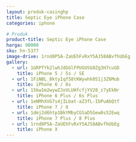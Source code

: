 ```yaml
---
layout: produk-casinghp
title: Septic Eye iPhone Case
categories: iphone

# Produk
product-title: Septic Eye iPhone Case
harga: 90000
sku: hn-5377
image-drive: 1rnd8P5A-ZaUEhFvRxY5AJ58ABvfhUbEg
gallery:
  - url: 1GRPfYk2lwhJdGGlFPUGUSG0Zg3H7cuGD
    title: iPhone 5 / 5s / SE
  - url: 1FiNBL_8ktyIqf58tKWywhk0S1j3Z6Mub
    title: iPhone 6 / 6s
  - url: 15kw1m2wywZJoVLUHfcfjYV28_z7yEkNr
    title: iPhone 6 Plus / 6s Plus
  - url: 1eNMhXVG7s4jILbat-aZ3fL-IbPuAbQtf
    title: iPhone 7 / 8
  - url: 1dmj2d6htp1BkYMbyCGSaD5Gew0s52Ewq
    title: iPhone 7 Plus / 8 Plus
  - url: 1rnd8P5A-ZaUEhFvRxY5AJ58ABvfhUbEg
    title: iPhone X
---
```

